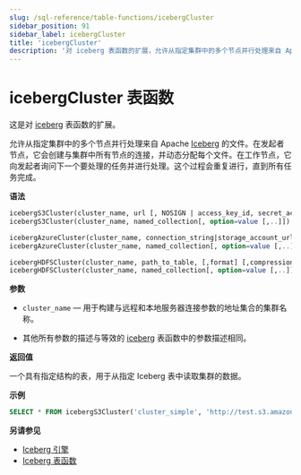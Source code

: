 ```yaml
---
slug: /sql-reference/table-functions/icebergCluster
sidebar_position: 91
sidebar_label: icebergCluster
title: 'icebergCluster'
description: '对 iceberg 表函数的扩展，允许从指定集群中的多个节点并行处理来自 Apache Iceberg 的文件。'
---
```



# icebergCluster 表函数

这是对 [iceberg](/sql-reference/table-functions/iceberg.md) 表函数的扩展。

允许从指定集群中的多个节点并行处理来自 Apache [Iceberg](https://iceberg.apache.org/) 的文件。在发起者节点，它会创建与集群中所有节点的连接，并动态分配每个文件。在工作节点，它向发起者询问下一个要处理的任务并进行处理。这个过程会重复进行，直到所有任务完成。

**语法**

``` sql
icebergS3Cluster(cluster_name, url [, NOSIGN | access_key_id, secret_access_key, [session_token]] [,format] [,compression_method])
icebergS3Cluster(cluster_name, named_collection[, option=value [,..]])

icebergAzureCluster(cluster_name, connection_string|storage_account_url, container_name, blobpath, [,account_name], [,account_key] [,format] [,compression_method])
icebergAzureCluster(cluster_name, named_collection[, option=value [,..]])

icebergHDFSCluster(cluster_name, path_to_table, [,format] [,compression_method])
icebergHDFSCluster(cluster_name, named_collection[, option=value [,..]])
```

**参数**

- `cluster_name` — 用于构建与远程和本地服务器连接参数的地址集合的集群名称。

- 其他所有参数的描述与等效的 [iceberg](/sql-reference/table-functions/iceberg.md) 表函数中的参数描述相同。

**返回值**

一个具有指定结构的表，用于从指定 Iceberg 表中读取集群的数据。

**示例**

```sql
SELECT * FROM icebergS3Cluster('cluster_simple', 'http://test.s3.amazonaws.com/clickhouse-bucket/test_table', 'test', 'test')
```

**另请参见**

- [Iceberg 引擎](/engines/table-engines/integrations/iceberg.md)
- [Iceberg 表函数](sql-reference/table-functions/iceberg.md)
